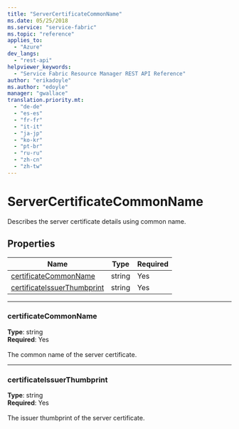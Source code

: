 ```yaml
---
title: "ServerCertificateCommonName"
ms.date: 05/25/2018
ms.service: "service-fabric"
ms.topic: "reference"
applies_to: 
  - "Azure"
dev_langs: 
  - "rest-api"
helpviewer_keywords: 
  - "Service Fabric Resource Manager REST API Reference"
author: "erikadoyle"
ms.author: "edoyle"
manager: "gwallace"
translation.priority.mt: 
  - "de-de"
  - "es-es"
  - "fr-fr"
  - "it-it"
  - "ja-jp"
  - "ko-kr"
  - "pt-br"
  - "ru-ru"
  - "zh-cn"
  - "zh-tw"
---
```

# ServerCertificateCommonName

Describes the server certificate details using common name.

## Properties
| Name | Type | Required |
| --- | --- | --- |
| [certificateCommonName](#certificatecommonname) | string | Yes |
| [certificateIssuerThumbprint](#certificateissuerthumbprint) | string | Yes |

____
### certificateCommonName
__Type__: string <br/>
__Required__: Yes<br/>
<br/>
The common name of the server certificate.

____
### certificateIssuerThumbprint
__Type__: string <br/>
__Required__: Yes<br/>
<br/>
The issuer thumbprint of the server certificate.

